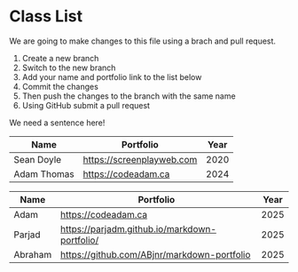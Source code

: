# Class List

We are going to make changes to this file using a brach and pull request.

1. Create a new branch
2. Switch to the new branch
3. Add your name and portfolio link to the list below
4. Commit the changes
5. Then push the changes to the branch with the same name
6. Using GitHub submit a pull request

We need a sentence here!

| Name        | Portfolio                 | Year |
| ----------- | ------------------------- | ---- |
| Sean Doyle  | https://screenplayweb.com | 2020 |
| Adam Thomas | https://codeadam.ca       | 2024 |

| Name    | Portfolio                                     | Year |
| ------- | --------------------------------------------- | ---- |
| Adam    | https://codeadam.ca                           | 2025 |
| Parjad  | https://parjadm.github.io/markdown-portfolio/ | 2025 |
| Abraham | https://github.com/ABjnr/markdown-portfolio   | 2025 |
